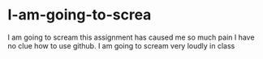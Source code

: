 # I-am-going-to-screa
I am going to scream
this assignment has caused me so much pain
I have no clue how to use github.
I am going
to
scream
very
loudly
in
class
